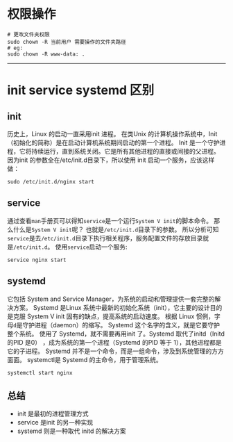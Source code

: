 # 权限操作
```shell
# 更改文件夹权限
sudo chown -R 当前用户 需要操作的文件夹路径
# eg:
sudo chown -R www-data: .
```
---
# init service systemd 区别
## init
历史上，Linux 的启动一直采用init 进程。
在类Unix 的计算机操作系统中，Init（初始化的简称）是在启动计算机系统期间启动的第一个进程。
Init 是一个守护进程，它将持续运行，直到系统关闭。它是所有其他进程的直接或间接的父进程。
因为init 的参数全在/etc/init.d目录下，所以使用 init 启动一个服务，应该这样做：
```shell
sudo /etc/init.d/nginx start
```
## service
通过查看```man```手册页可以得知```service```是一个运行```System V init```的脚本命令。
那么什么是```System V init```呢？
也就是```/etc/init.d```目录下的参数。
所以分析可知```service```是去```/etc/init.d```目录下执行相关程序，服务配置文件的存放目录就是```/etc/init.d```。
使用```service```启动一个服务:
```shell
service nginx start
```
## systemd
它包括 System and Service Manager，为系统的启动和管理提供一套完整的解决方案。
Systemd 是Linux 系统中最新的初始化系统（init），它主要的设计目的是克服 System V init 固有的缺点，提高系统的启动速度。
根据 Linux 惯例，字母```d```是守护进程（daemon）的缩写。 Systemd 这个名字的含义，就是它要守护整个系统。
使用了 Systemd，就不需要再用init 了。Systemd 取代了initd（Initd 的PID 是0） ，成为系统的第一个进程（Systemd 的PID 等于 1），其他进程都是它的子进程。
Systemd 并不是一个命令，而是一组命令，涉及到系统管理的方方面面。
systemctl是 Systemd 的主命令，用于管理系统。
```shell
systemctl start nginx
```
## 总结
* init 是最初的进程管理方式
* service 是init 的另一种实现
* systemd 则是一种取代 initd 的解决方案
